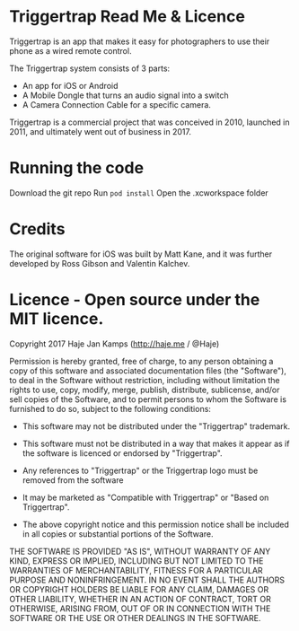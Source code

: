 # Triggertrap Read Me & Licence

Triggertrap is an app that makes it easy for photographers to use their phone as a wired remote control. 

The Triggertrap system consists of 3 parts: 

- An app for iOS or Android
- A Mobile Dongle that turns an audio signal into a switch
- A Camera Connection Cable for a specific camera. 

Triggertrap is a commercial project that was conceived in 2010, launched in 2011, and ultimately went out of business in 2017. 

# Running the code

Download the git repo
Run `pod install`
Open the .xcworkspace folder

# Credits

The original software for iOS was built by Matt Kane, and it was further developed by Ross Gibson and Valentin Kalchev.

# Licence - Open source under the MIT licence. 

Copyright 2017 Haje Jan Kamps (http://haje.me / @Haje)

Permission is hereby granted, free of charge, to any person obtaining a copy of this software and associated documentation files (the "Software"), to deal in the Software without restriction, including without limitation the rights to use, copy, modify, merge, publish, distribute, sublicense, and/or sell copies of the Software, and to permit persons to whom the Software is furnished to do so, subject to the following conditions:

- This software may not be distributed under the "Triggertrap" trademark. 

- This software must not be distributed in a way that makes it appear as if the software is licenced or endorsed by "Triggertrap". 

- Any references to "Triggertrap" or the Triggertrap logo must be removed from the software 

- It may be marketed as "Compatible with Triggertrap" or "Based on Triggertrap". 

- The above copyright notice and this permission notice shall be included in all copies or substantial portions of the Software.

THE SOFTWARE IS PROVIDED "AS IS", WITHOUT WARRANTY OF ANY KIND, EXPRESS OR IMPLIED, INCLUDING BUT NOT LIMITED TO THE WARRANTIES OF MERCHANTABILITY, FITNESS FOR A PARTICULAR PURPOSE AND NONINFRINGEMENT. IN NO EVENT SHALL THE AUTHORS OR COPYRIGHT HOLDERS BE LIABLE FOR ANY CLAIM, DAMAGES OR OTHER LIABILITY, WHETHER IN AN ACTION OF CONTRACT, TORT OR OTHERWISE, ARISING FROM, OUT OF OR IN CONNECTION WITH THE SOFTWARE OR THE USE OR OTHER DEALINGS IN THE SOFTWARE.
